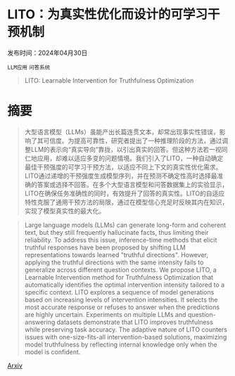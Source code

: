 # LITO：为真实性优化而设计的可学习干预机制

发布时间：2024年04月30日

`LLM应用` `问答系统`

> LITO: Learnable Intervention for Truthfulness Optimization

# 摘要

> 大型语言模型（LLMs）虽能产出长篇连贯文本，却常出现事实性错误，影响了其可信度。为提高可靠性，研究者提出了一种推理阶段的方法，通过调整LLM的表示向“真实导向”靠拢，以引出真实的回答。但这种方法若一视同仁地应用，却难以适应多变的问题情境。我们引入了LITO，一种自动确定最佳干预强度的可学习干预方法，以适应不同上下文的真实性优化需求。LITO通过递增的干预强度生成模型序列，并在预测不确定性高时选择最准确的答案或选择不回答。在多个大型语言模型和问答数据集上的实验显示，LITO在确保任务准确性的同时，有效提升了回答的真实性。LITO的自适应特性克服了通用干预方法的局限，通过在模型信心充足时反映其内在知识，实现了模型真实性的最大化。

> Large language models (LLMs) can generate long-form and coherent text, but they still frequently hallucinate facts, thus limiting their reliability. To address this issue, inference-time methods that elicit truthful responses have been proposed by shifting LLM representations towards learned "truthful directions". However, applying the truthful directions with the same intensity fails to generalize across different question contexts. We propose LITO, a Learnable Intervention method for Truthfulness Optimization that automatically identifies the optimal intervention intensity tailored to a specific context. LITO explores a sequence of model generations based on increasing levels of intervention intensities. It selects the most accurate response or refuses to answer when the predictions are highly uncertain. Experiments on multiple LLMs and question-answering datasets demonstrate that LITO improves truthfulness while preserving task accuracy. The adaptive nature of LITO counters issues with one-size-fits-all intervention-based solutions, maximizing model truthfulness by reflecting internal knowledge only when the model is confident.

[Arxiv](https://arxiv.org/abs/2405.00301)